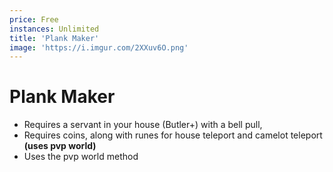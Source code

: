 ```yaml
---
price: Free
instances: Unlimited
title: 'Plank Maker'
image: 'https://i.imgur.com/2XXuv6O.png'
---
```


# Plank Maker
- Requires a servant in your house (Butler+) with a bell pull, 
- Requires coins, along with runes for house teleport and camelot teleport **(uses pvp world)**
- Uses the pvp world method